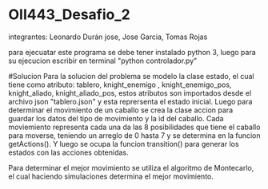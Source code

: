 # OII443_Desafio_2

integrantes: Leonardo Durán jose, Jose Garcia, Tomas Rojas

para ejecuatar este programa se debe tener instalado python 3, luego para su ejecucion escribir en terminal "python controlador.py"

#Solucion 
Para la solucion del problema se modelo la clase estado, el cual tiene como atributo: tablero, knight_enemigo , knight_enemigo_pos, knight_aliado, knight_aliado_pos, estos atributos son importados desde el archivo json "tablero.json" y esta reprersenta el estado inicial. Luego para determinar el movimiento de un caballo se crea la clase accion para guardar los datos del tipo de movimiento y la id del caballo. Cada moviemiento representa cada una da las 8 posibilidades que tiene el caballo para moverse, teniendo un arreglo de 0 hasta 7 y se determina en la funcion getActions(). Y luego se ocupa la funcion transition() para generar los estados con las acciones obtenidas.

Para determinar el mejor movimiento se utiliza el algoritmo de Montecarlo, el cual haciendo simulaciones determina el mejor movimiento.
